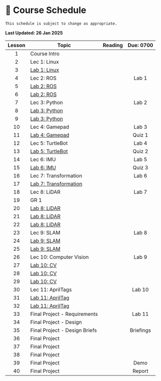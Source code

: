 # 📆 Course Schedule

```{note} 
This schedule is subject to change as appropriate.
```

**Last Updated: 26 Jan 2025**

|Lesson|                  Topic                   |Reading|Due: 0700|
|:----:|------------------------------------------|:-----:|:-------:|
| 1    |Course Intro                              |       |         |
| 2    |Lec 1: Linux                              |       |         |
| 3    |[Lab 1: Linux](Labs/Lab1_Linux.md)        |       |         |
| 4    |Lec 2: ROS                                |       |Lab 1    |
| 5    |[Lab 2: ROS](Labs/Lab2_ROS.md)            |       |         |
| 6    |[Lab 2: ROS](Labs/Lab2_ROS.md)            |       |         |
| 7    |Lec 3: Python                             |       |Lab 2    |
| 8    |[Lab 3: Python](Labs/Lab3_Python.md)      |       |         |
| 9    |[Lab 3: Python](Labs/Lab3_Python.md)      |       |         |
| 10   |Lec 4: Gamepad                            |       |Lab 3    |
| 11   |[Lab 4: Gamepad](Labs/Lab4_Gamepad.md)    |       |Quiz 1   |
| 12   |Lec 5: TurtleBot                          |       |Lab 4    |
| 13   |[Lab 5: TurtleBot](Labs/Lab5_TurtleBot.md)|       |Quiz 2   |
| 14   |Lec 6: IMU                                |       |Lab 5    |
| 15   |[Lab 6: IMU](Labs/Lab6_IMU.md)            |       |Quiz 3   |
| 16   |Lec 7: Transformation                     |       |Lab 6    |
| 17   |[Lab 7: Transformation](Labs/Lab7_TF.md)  |       |         |
| 18   |Lec 8: LiDAR                              |       |Lab 7    |
| 19   |GR 1                                      |       |         |
| 20   |[Lab 8: LiDAR](Labs/Lab8_LIDAR.md)        |       |         |
| 21   |[Lab 8: LiDAR](Labs/Lab8_LIDAR.md)        |       |         |
| 22   |[Lab 8: LiDAR](Labs/Lab8_LIDAR.md)        |       |         |
| 23   |Lec 9: SLAM                               |       |Lab 8    |
| 24   |[Lab 9: SLAM](Labs/Lab9_SLAM.md)          |       |         |
| 25   |[Lab 9: SLAM](Labs/Lab9_SLAM.md)          |       |         |
| 26   |Lec 10: Computer Vision                   |       |Lab 9    |
| 27   |[Lab 10: CV](Labs/Lab10_CV.md)            |       |         |
| 28   |[Lab 10: CV](Labs/Lab10_CV.md)            |       |         |
| 29   |[Lab 10: CV](Labs/Lab10_CV.md)            |       |         |
| 30   |Lec 11: AprilTags                         |       |Lab 10   |
| 31   |[Lab 11: AprilTag](Labs/Lab11_AprilTag.md)|       |         |
| 32   |[Lab 11: AprilTag](Labs/Lab11_AprilTag.md)|       |         | 
| 33   |Final Project - Requirements              |       |Lab 11   |
| 34   |Final Project - Design                    |       |         |
| 35   |Final Project - Design Briefs             |       |Briefings|
| 36   |Final Project                             |       |         |
| 37   |Final Project                             |       |         |
| 38   |Final Project                             |       |         |
| 39   |Final Project                             |       |Demo     |
| 40   |Final Project                             |       |Report   |